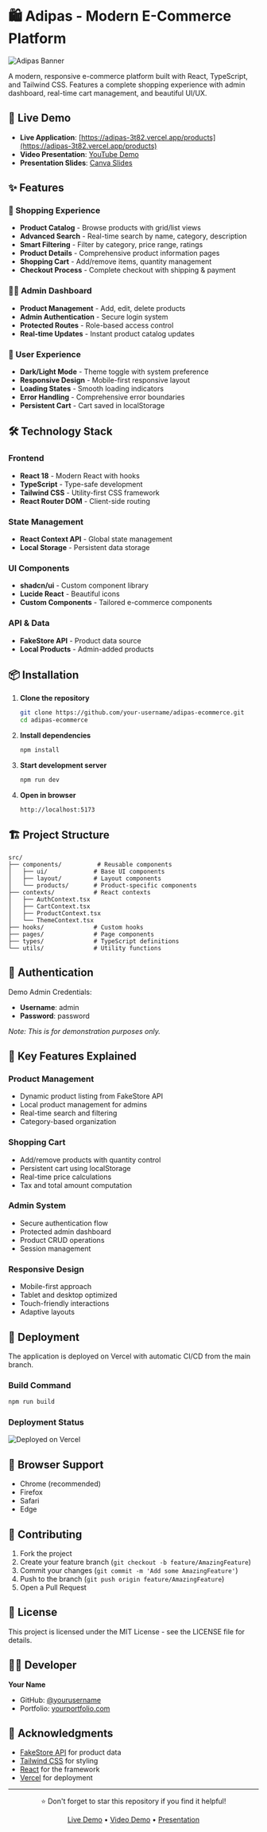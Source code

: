 # 🛍️ Adipas - Modern E-Commerce Platform

![Adipas Banner](https://via.placeholder.com/1200x400/3B82F6/FFFFFF?text=Adipas+E-Commerce+Platform)

A modern, responsive e-commerce platform built with React, TypeScript, and Tailwind CSS. Features a complete shopping experience with admin dashboard, real-time cart management, and beautiful UI/UX.

## 🚀 Live Demo

- **Live Application**: [https://adipas-3t82.vercel.app/products](https://adipas-3t82.vercel.app/products)
- **Video Presentation**: [YouTube Demo](https://youtu.be/HWzP6rz_qqM)
- **Presentation Slides**: [Canva Slides](https://www.canva.com/design/DAG3Jk2NPCQ/3YSonh_DP-ZT0ePu5I7iqw/edit?utm_content=DAG3Jk2NPCQ&utm_campaign=designshare&utm_medium=link2&utm_source=sharebutton)

## ✨ Features

### 🛒 Shopping Experience
- **Product Catalog** - Browse products with grid/list views
- **Advanced Search** - Real-time search by name, category, description
- **Smart Filtering** - Filter by category, price range, ratings
- **Product Details** - Comprehensive product information pages
- **Shopping Cart** - Add/remove items, quantity management
- **Checkout Process** - Complete checkout with shipping & payment

### 👨‍💼 Admin Dashboard
- **Product Management** - Add, edit, delete products
- **Admin Authentication** - Secure login system
- **Protected Routes** - Role-based access control
- **Real-time Updates** - Instant product catalog updates

### 🎨 User Experience
- **Dark/Light Mode** - Theme toggle with system preference
- **Responsive Design** - Mobile-first responsive layout
- **Loading States** - Smooth loading indicators
- **Error Handling** - Comprehensive error boundaries
- **Persistent Cart** - Cart saved in localStorage

## 🛠️ Technology Stack

### Frontend
- **React 18** - Modern React with hooks
- **TypeScript** - Type-safe development
- **Tailwind CSS** - Utility-first CSS framework
- **React Router DOM** - Client-side routing

### State Management
- **React Context API** - Global state management
- **Local Storage** - Persistent data storage

### UI Components
- **shadcn/ui** - Custom component library
- **Lucide React** - Beautiful icons
- **Custom Components** - Tailored e-commerce components

### API & Data
- **FakeStore API** - Product data source
- **Local Products** - Admin-added products

## 📦 Installation

1. **Clone the repository**
   ```bash
   git clone https://github.com/your-username/adipas-ecommerce.git
   cd adipas-ecommerce
   ```

2. **Install dependencies**
   ```bash
   npm install
   ```

3. **Start development server**
   ```bash
   npm run dev
   ```

4. **Open in browser**
   ```
   http://localhost:5173
   ```

## 🏗️ Project Structure

```
src/
├── components/          # Reusable components
│   ├── ui/             # Base UI components
│   ├── layout/         # Layout components
│   └── products/       # Product-specific components
├── contexts/           # React contexts
│   ├── AuthContext.tsx
│   ├── CartContext.tsx
│   ├── ProductContext.tsx
│   └── ThemeContext.tsx
├── hooks/              # Custom hooks
├── pages/              # Page components
├── types/              # TypeScript definitions
└── utils/              # Utility functions
```

## 🔐 Authentication

Demo Admin Credentials:
- **Username**: admin
- **Password**: password

*Note: This is for demonstration purposes only.*

## 🎯 Key Features Explained

### Product Management
- Dynamic product listing from FakeStore API
- Local product management for admins
- Real-time search and filtering
- Category-based organization

### Shopping Cart
- Add/remove products with quantity control
- Persistent cart using localStorage
- Real-time price calculations
- Tax and total amount computation

### Admin System
- Secure authentication flow
- Protected admin dashboard
- Product CRUD operations
- Session management

### Responsive Design
- Mobile-first approach
- Tablet and desktop optimized
- Touch-friendly interactions
- Adaptive layouts

## 🚀 Deployment

The application is deployed on Vercel with automatic CI/CD from the main branch.

### Build Command
```bash
npm run build
```

### Deployment Status
![Deployed on Vercel](https://img.shields.io/badge/Deployed%20on-Vercel-black?style=for-the-badge&logo=vercel)

## 📱 Browser Support

- Chrome (recommended)
- Firefox
- Safari
- Edge

## 🤝 Contributing

1. Fork the project
2. Create your feature branch (`git checkout -b feature/AmazingFeature`)
3. Commit your changes (`git commit -m 'Add some AmazingFeature'`)
4. Push to the branch (`git push origin feature/AmazingFeature`)
5. Open a Pull Request

## 📄 License

This project is licensed under the MIT License - see the LICENSE file for details.

## 👨‍💻 Developer

**Your Name**
- GitHub: [@yourusername](https://github.com/yourusername)
- Portfolio: [yourportfolio.com](https://yourportfolio.com)

## 🙏 Acknowledgments

- [FakeStore API](https://fakestoreapi.com/) for product data
- [Tailwind CSS](https://tailwindcss.com/) for styling
- [React](https://react.dev/) for the framework
- [Vercel](https://vercel.com/) for deployment

---

<div align="center">

⭐ Don't forget to star this repository if you find it helpful!

[Live Demo](https://adipas-3t82.vercel.app/products) • [Video Demo](https://youtu.be/HWzP6rz_qqM) • [Presentation](https://www.canva.com/design/DAG3Jk2NPCQ/3YSonh_DP-ZT0ePu5I7iqw/edit)

</div>
